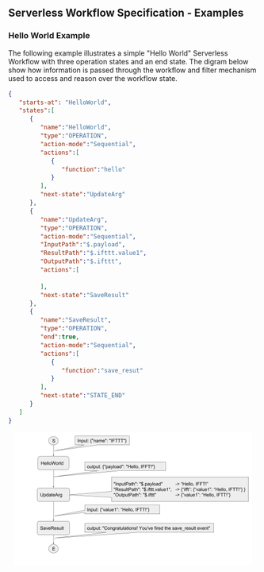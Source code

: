 ## Serverless Workflow Specification - Examples

### Hello World Example
The following example illustrates a simple "Hello World" Serverless Workflow with three operation states
and an end state. The digram below show how information is passed through the workflow and filter mechanism 
used to access and reason over the workflow state.


```json
{  
   "starts-at": "HelloWorld",
   "states":[  
      {  
         "name":"HelloWorld",
         "type":"OPERATION",
         "action-mode":"Sequential",
         "actions":[  
            {  
               "function":"hello"
            }
         ],
         "next-state":"UpdateArg"
      },
      {  
         "name":"UpdateArg",
         "type":"OPERATION",
         "action-mode":"Sequential",
         "InputPath":"$.payload",
         "ResultPath":"$.ifttt.value1",
         "OutputPath":"$.ifttt",
         "actions":[  

         ],
         "next-state":"SaveResult"
      },
      {  
         "name":"SaveResult",
         "type":"OPERATION",
         "end":true,
         "action-mode":"Sequential",
         "actions":[  
            {  
               "function":"save_resut"
            }
         ],
         "next-state":"STATE_END"
      }
   ]
}
```

<p align="center">
<img src="media/helloworldexample.png" with="480px" height="270px" alt="Hello World Example"/>
</p>